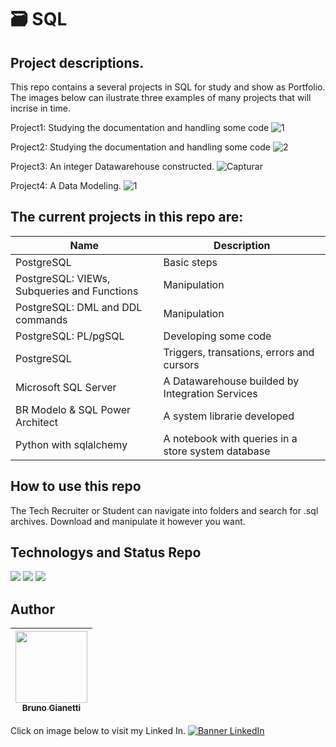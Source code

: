 # 🗃 SQL

## Project descriptions.

This repo contains a several projects in SQL for study and show as Portfolio. The images below can ilustrate three examples of many projects that will incrise in time.

Project1: Studying the documentation and handling some code
![1](https://user-images.githubusercontent.com/55636879/214305106-964e02a3-cfc9-4822-bb12-9bab6802d669.PNG)

Project2: Studying the documentation and handling some code
![2](https://user-images.githubusercontent.com/55636879/214683339-817c0684-fafb-4b41-b7a7-ca812df51f09.PNG)

Project3: An integer Datawarehouse constructed.
![Capturar](https://user-images.githubusercontent.com/55636879/217983705-c4713c62-aaee-451a-b395-326df452b558.PNG)

Project4: A Data Modeling.
![1](https://user-images.githubusercontent.com/55636879/222543507-ee908fe8-2ce7-426b-8c96-7cda342fe5bc.PNG)


## The current projects in this repo are:

| Name | Description |
|--- |---|
| PostgreSQL | Basic steps |
| PostgreSQL: VIEWs, Subqueries and Functions | Manipulation |
| PostgreSQL: DML and DDL commands| Manipulation |
| PostgreSQL: PL/pgSQL | Developing some code |
| PostgreSQL | Triggers, transations, errors and cursors |
| Microsoft SQL Server | A Datawarehouse builded by Integration Services |
| BR Modelo &  SQL Power Architect | A system librarie developed |
| Python with sqlalchemy | A notebook with queries in a store system database |

## How to use this repo

The Tech Recruiter or Student can navigate into folders and search for .sql archives. Download and manipulate it however you want.

## Technologys and Status Repo

<img src="https://img.shields.io/badge/Language-SQL-blue"> <img src="https://img.shields.io/badge/Status-always%20under%20construction-yellow"> <img src="https://img.shields.io/github/downloads/brunogianetti/DataSciencePortfolio/total?style=plastic"> 

## Author

| [<img src="https://avatars.githubusercontent.com/u/55636879?v=4" width=115><br><sub>Bruno Gianetti</sub>](https://github.com/brunogianetti) |
| :---: |

Click on image below to visit my Linked In.
[![Banner LinkedIn](https://user-images.githubusercontent.com/55636879/210119349-4576385f-6bc2-4009-9b0a-374477fba4a9.png)](https://www.linkedin.com/in/brunogianetti/)
